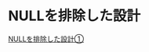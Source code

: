# NULLを排除した設計

[NULLを排除した設計①](http://onefact.jp/wp/2014/08/26/null%E3%82%92%E6%8E%92%E9%99%A4%E3%81%97%E3%81%9F%E8%A8%AD%E8%A8%88/)  
